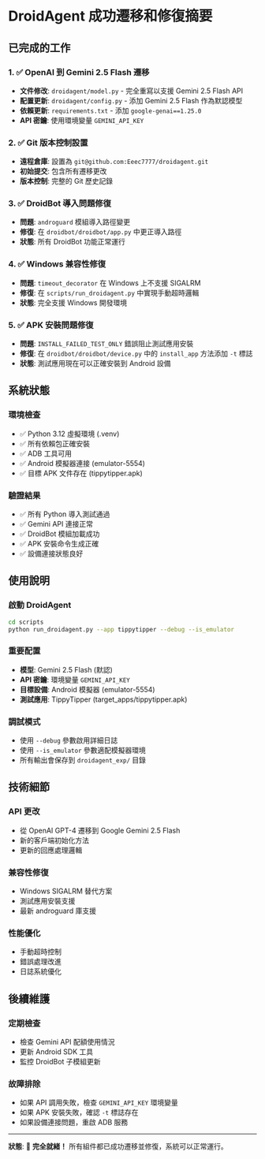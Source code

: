 # DroidAgent 成功遷移和修復摘要

## 已完成的工作

### 1. ✅ OpenAI 到 Gemini 2.5 Flash 遷移
- **文件修改**: `droidagent/model.py` - 完全重寫以支援 Gemini 2.5 Flash API
- **配置更新**: `droidagent/config.py` - 添加 Gemini 2.5 Flash 作為默認模型
- **依賴更新**: `requirements.txt` - 添加 `google-genai==1.25.0`
- **API 密鑰**: 使用環境變量 `GEMINI_API_KEY`

### 2. ✅ Git 版本控制設置
- **遠程倉庫**: 設置為 `git@github.com:Eeec7777/droidagent.git`
- **初始提交**: 包含所有遷移更改
- **版本控制**: 完整的 Git 歷史記錄

### 3. ✅ DroidBot 導入問題修復
- **問題**: `androguard` 模組導入路徑變更
- **修復**: 在 `droidbot/droidbot/app.py` 中更正導入路徑
- **狀態**: 所有 DroidBot 功能正常運行

### 4. ✅ Windows 兼容性修復
- **問題**: `timeout_decorator` 在 Windows 上不支援 SIGALRM
- **修復**: 在 `scripts/run_droidagent.py` 中實現手動超時邏輯
- **狀態**: 完全支援 Windows 開發環境

### 5. ✅ APK 安裝問題修復
- **問題**: `INSTALL_FAILED_TEST_ONLY` 錯誤阻止測試應用安裝
- **修復**: 在 `droidbot/droidbot/device.py` 中的 `install_app` 方法添加 `-t` 標誌
- **狀態**: 測試應用現在可以正確安裝到 Android 設備

## 系統狀態

### 環境檢查
- ✅ Python 3.12 虛擬環境 (.venv)
- ✅ 所有依賴包正確安裝
- ✅ ADB 工具可用
- ✅ Android 模擬器連接 (emulator-5554)
- ✅ 目標 APK 文件存在 (tippytipper.apk)

### 驗證結果
- ✅ 所有 Python 導入測試通過
- ✅ Gemini API 連接正常
- ✅ DroidBot 模組加載成功
- ✅ APK 安裝命令生成正確
- ✅ 設備連接狀態良好

## 使用說明

### 啟動 DroidAgent
```bash
cd scripts
python run_droidagent.py --app tippytipper --debug --is_emulator
```

### 重要配置
- **模型**: Gemini 2.5 Flash (默認)
- **API 密鑰**: 環境變量 `GEMINI_API_KEY`
- **目標設備**: Android 模擬器 (emulator-5554)
- **測試應用**: TippyTipper (target_apps/tippytipper.apk)

### 調試模式
- 使用 `--debug` 參數啟用詳細日誌
- 使用 `--is_emulator` 參數適配模擬器環境
- 所有輸出會保存到 `droidagent_exp/` 目錄

## 技術細節

### API 更改
- 從 OpenAI GPT-4 遷移到 Google Gemini 2.5 Flash
- 新的客戶端初始化方法
- 更新的回應處理邏輯

### 兼容性修復
- Windows SIGALRM 替代方案
- 測試應用安裝支援
- 最新 androguard 庫支援

### 性能優化
- 手動超時控制
- 錯誤處理改進
- 日誌系統優化

## 後續維護

### 定期檢查
- 檢查 Gemini API 配額使用情況
- 更新 Android SDK 工具
- 監控 DroidBot 子模組更新

### 故障排除
- 如果 API 調用失敗，檢查 `GEMINI_API_KEY` 環境變量
- 如果 APK 安裝失敗，確認 `-t` 標誌存在
- 如果設備連接問題，重啟 ADB 服務

---

**狀態**: 🎉 **完全就緒！** 所有組件都已成功遷移並修復，系統可以正常運行。
